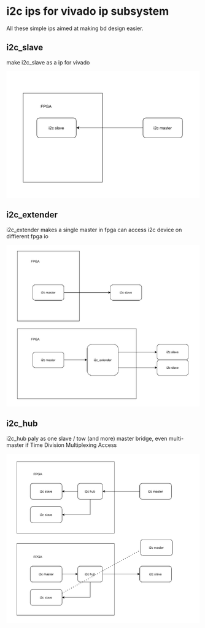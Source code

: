 # i2c ips for vivado ip subsystem

All these simple ips aimed at making bd design easier.

## i2c_slave

make i2c_slave as a ip for vivado

![i2c_slave](./doc/i2c_slave.jpg)


## i2c_extender

i2c_extender makes a single master in fpga can access i2c device on diffierent fpga io

![i2c_extender](./doc/i2c_extender.jpg)

## i2c_hub

i2c_hub paly as one slave / tow (and more) master bridge, even multi-master if Time Division Multiplexing Access

![i2c_hub](./doc/i2c_hub.jpg)